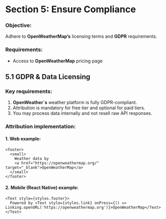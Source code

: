 # Section 5: Ensure Compliance  

### Objective: 
Adhere to **OpenWeatherMap’s** licensing terms and **GDPR** requirements.

### Requirements:  
* Access to **OpenWeatherMap** pricing page


## 5.1 GDPR & Data Licensing
### Key requirements:
1. **OpenWeather`s** weather platform is fully GDPR-compliant.
2. Attribution is mandatory for free tier and optional for paid tiers. 
3. You may process data internally and not resell raw API responses.
 
### Attribution implementation:
#### 1. Web example:
```
<footer>  
  <small>  
    Weather data by  
    <a href="https://openweathermap.org/" target="_blank">OpenWeatherMap</a>  
  </small>  
</footer> 
```

#### 2. Mobile (React Native) example:
```
<Text style={styles.footer}>  
  Powered by <Text style={styles.link} onPress={() => Linking.openURL('https://openweathermap.org')}>OpenWeatherMap</Text>  
</Text>
```
